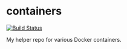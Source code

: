 # containers

[![Build Status](https://dev.azure.com/rjfmachado/azuredemos/_apis/build/status/rjfmachado.containers?branchName=master)](https://dev.azure.com/rjfmachado/azuredemos/_build/latest?definitionId=19&branchName=master)

My helper repo for various Docker containers.
